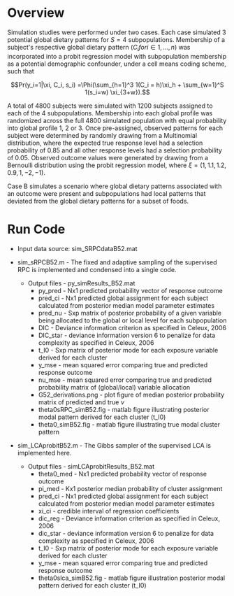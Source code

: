 # Overview
Simulation studies were performed under two cases. Each case simulated 3 potential global dietary patterns for $S=4$ subpopulations. 
Membership of a subject's respective global dietary pattern $(C_i for i \in 1,\ldots, n)$ was incorporated into a probit regression model with subpopulation membership as a potential demographic confounder, under a cell means coding scheme, such that 

$$Pr(y_i=1|\xi, C_i, s_i) =\Phi(\sum_{h=1}^3 1(C_i = h)\xi_h + \sum_{w=1}^S 1(s_i=w) \xi_{3+w}).$$  

A total of 4800 subjects were simulated with 1200 subjects assigned to each of the 4 subpopulations. 
Membership into each global profile was randomized across the full 4800 simulated population with equal probability into global profile 1, 2 or 3. 
Once pre-assigned, observed patterns for each subject were determined by randomly drawing from a Multinomial distribution, where the expected true response level had a selection probability of 0.85 and all other response levels had a selection probability of 0.05. 
Observed outcome values were generated by drawing from a Bernoulli distribution using the probit regression model, where $\xi = (1, 1.1, 1.2, 0.9, 1,-2,-1)$. 

Case B simulates a scenario where global dietary patterns associated with an outcome were present and subpopulations had local patterns that deviated from the global dietary patterns for a subset of foods. 

# Run Code
* Input data source: sim_SRPCdataB52.mat

* sim_sRPCB52.m - The fixed and adaptive sampling of the supervised RPC is implemented and condensed into a single code. 
  * Output files - py_simResults_B52.mat
    * py_pred - Nx1 predicted probability vector of response outcome
    * pred_ci - Nx1 predicted global assignment for each subject calculated from posterior median model parameter estimates
    * pred_nu - Sxp matrix of posterior probability of a given variable being allocated to the global or local level for each subpopulation
    * DIC - Deviance information criterion as specified in Celeux, 2006
    * DIC_star - deviance information version 6 to penalize for data complexity as specified in Celeux, 2006
    * t_I0 - Sxp matrix of posterior mode for each exposure variable derived for each cluster
    * y_mse - mean squared error comparing true and predicted response outcome 
    * nu_mse - mean squared error comparing true and predicted probability matrix of (global/local) variable allocation 
    * G52_derivations.png - plot figure of median posterior probability matrix of predicted and true $\nu$
    * theta0sRPC_simB52.fig - matlab figure illustrating posterior modal pattern derived for each cluster (t_I0)
    * theta0_simB52.fig - matlab figure illustrating true modal cluster pattern
* sim_LCAprobitB52.m - The Gibbs sampler of the supervised LCA is implemented here. 
  * Output files - simLCAprobitResults_B52.mat
    * theta0_med - Nx1 predicted probability vector of response outcome
    * pi_med - Kx1 posterior median probability of cluster assignment
    * pred_ci - Nx1 predicted global assignment for each subject calculated from posterior median model parameter estimates
    * xi_ci - credible interval of regression coefficients
    * dic_reg - Deviance information criterion as specified in Celeux, 2006
    * dic_star - deviance information version 6 to penalize for data complexity as specified in Celeux, 2006
    * t_I0 - Sxp matrix of posterior mode for each exposure variable derived for each cluster
    * y_mse - mean squared error comparing true and predicted response outcome 
    * theta0slca_simB52.fig - matlab figure illustration posterior modal pattern derived for each cluster (t_I0)
    
